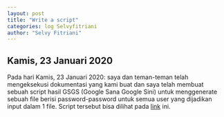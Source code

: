 ```yaml
---
layout: post
title: "Write a script"
categories: log Selvyfitriani
author: "Selvy Fitriani"
---
```


## Kamis, 23 Januari 2020

Pada hari Kamis, 23 Januari 2020: saya dan teman-teman telah mengeksekusi dokumentasi yang kami buat dan saya telah membuat sebuah script hasil GSGS (Google Sana Google Sini) untuk menggenerate sebuah file berisi password-password untuk semua user yang dijadikan input dalam 1 file. Script tersebut bisa dilihat pada [link](https://github.com/UI-FASILKOM-OS/extra192/blob/master/SandBox/Selvyfitriani/scripts/generatePassword) ini.


